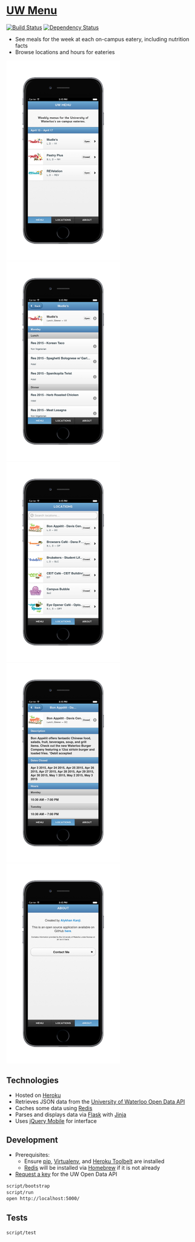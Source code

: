 # [UW Menu](http://uwmenu.com)

[![Build Status](https://travis-ci.org/alykhank/FoodMenu.svg?branch=master)](https://travis-ci.org/alykhank/FoodMenu)
[![Dependency Status](https://gemnasium.com/alykhank/FoodMenu.svg)](https://gemnasium.com/alykhank/FoodMenu)

* See meals for the week at each on-campus eatery, including nutrition facts
* Browse locations and hours for eateries

<img src="img/menu.png" alt="Menu" width="300px">
<img src="img/menuinfo.png" alt="Menu Info" width="300px">

<img src="img/locations.png" alt="Locations" width="300px">
<img src="img/locationinfo.png" alt="Location Info" width="300px">

<img src="img/about.png" alt="About" width="300px">

## Technologies

* Hosted on [Heroku](https://www.heroku.com)
* Retrieves JSON data from the [University of Waterloo Open Data API](https://api.uwaterloo.ca)
* Caches some data using [Redis](http://redis.io)
* Parses and displays data via [Flask](http://flask.pocoo.org) with [Jinja](http://jinja.pocoo.org)
* Uses [jQuery Mobile](https://jquerymobile.com) for interface

## Development

* Prerequisites:
  * Ensure [pip](https://pip.pypa.io/en/stable/), [Virtualenv](https://virtualenv.pypa.io/en/latest/), and [Heroku Toolbelt](https://toolbelt.heroku.com) are installed
  * [Redis](http://redis.io) will be installed via [Homebrew](http://brew.sh) if it is not already
* [Request a key](https://api.uwaterloo.ca/apikey/) for the UW Open Data API
```bash
script/bootstrap
script/run
open http://localhost:5000/
```

## Tests

`script/test`
